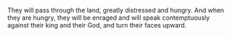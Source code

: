 They will pass through the land, greatly distressed and hungry. And when they are hungry, they will be enraged and will speak contemptuously against their king and their God, and turn their faces upward.
